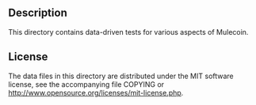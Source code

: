 Description
------------

This directory contains data-driven tests for various aspects of Mulecoin.

License
--------

The data files in this directory are distributed under the MIT software
license, see the accompanying file COPYING or
http://www.opensource.org/licenses/mit-license.php.

